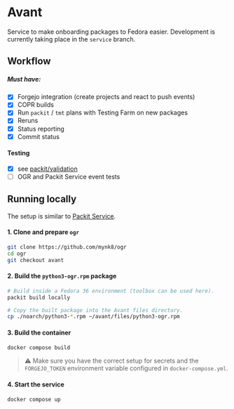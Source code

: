# Avant

Service to make onboarding packages to Fedora easier.
Development is currently taking place in the `service` branch.

## Workflow

##### Must have:

* [x] Forgejo integration (create projects and react to push events)
* [x] COPR builds
* [x] Run `packit` / `tmt` plans with Testing Farm on new packages
* [x] Reruns
* [x] Status reporting
* [x] Commit status

#### Testing
* [x] see [packit/validation](https://github.com/mynk8/validation)
* [ ] OGR and Packit Service event tests

## Running locally

The setup is similar to [Packit Service](https://github.com/packit/packit-service/blob/main/CONTRIBUTING.md#running-packit-service-locally).

#### 1. Clone and prepare `ogr`

```bash
git clone https://github.com/mynk8/ogr
cd ogr
git checkout avant
```

#### 2. Build the `python3-ogr.rpm` package

```bash
# Build inside a Fedora 36 environment (toolbox can be used here).
packit build locally

# Copy the built package into the Avant files directory.
cp ./noarch/python3-*.rpm ~/avant/files/python3-ogr.rpm
```

#### 3. Build the container

```bash
docker compose build
```

> ⚠️ Make sure you have the correct setup for secrets and the `FORGEJO_TOKEN` environment variable configured in `docker-compose.yml`.

#### 4. Start the service

```bash
docker compose up
```

